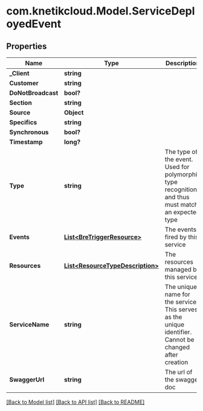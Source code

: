 # com.knetikcloud.Model.ServiceDeployedEvent
## Properties

Name | Type | Description | Notes
------------ | ------------- | ------------- | -------------
**_Client** | **string** |  | [optional] 
**Customer** | **string** |  | [optional] 
**DoNotBroadcast** | **bool?** |  | [optional] 
**Section** | **string** |  | [optional] 
**Source** | **Object** |  | [optional] 
**Specifics** | **string** |  | [optional] 
**Synchronous** | **bool?** |  | [optional] 
**Timestamp** | **long?** |  | [optional] 
**Type** | **string** | The type of the event. Used for polymorphic type recognition and thus must match an expected type | 
**Events** | [**List&lt;BreTriggerResource&gt;**](BreTriggerResource.md) | The events fired by this service | 
**Resources** | [**List&lt;ResourceTypeDescription&gt;**](ResourceTypeDescription.md) | The resources managed by this service | 
**ServiceName** | **string** | The unique name for the service. This serves as the unique identifier. Cannot be changed after creation | 
**SwaggerUrl** | **string** | The url of the swagger doc | 

[[Back to Model list]](../README.md#documentation-for-models) [[Back to API list]](../README.md#documentation-for-api-endpoints) [[Back to README]](../README.md)

